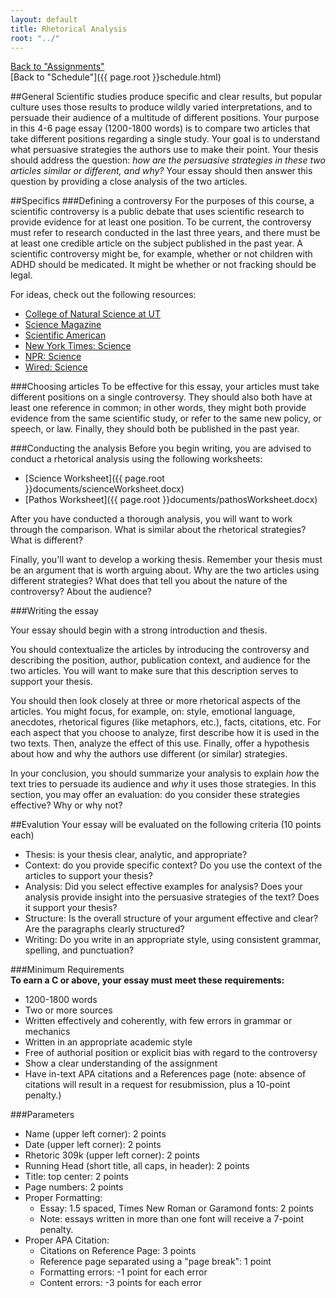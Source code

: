 ```yaml
---
layout: default
title: Rhetorical Analysis
root: "../"
---
```

[Back to "Assignments"](index.html)  
[Back to "Schedule"]({{ page.root }}schedule.html)  

##General
Scientific studies produce specific and clear results, but popular culture uses those results to produce wildly varied interpretations, and to persuade their audience of a multitude of different positions. Your purpose in this 4-6 page essay (1200-1800 words) is to compare two articles that take different positions regarding a single study. Your goal is to understand what persuasive strategies the authors use to make their point. Your thesis should address the question: *how are the persuasive strategies in these two articles similar or different, and why?* Your essay should then answer this question by providing a close analysis of the two articles.

##Specifics
###Defining a controversy
For the purposes of this course, a scientific controversy is a public debate that uses scientific research to provide evidence for at least one position. To be current, the controversy must refer to research conducted in the last three years, and there must be at least one credible article on the subject published in the past year. A scientific controversy might be, for example, whether or not children with ADHD should be medicated. It might be whether or not fracking should be legal.

For ideas, check out the following resources:
* [College of Natural Science at UT](http://cns.utexas.edu/news/latest)
* [Science Magazine](http://news.sciencemag.org/)
* [Scientific American](http://www.scientificamerican.com/)
* [New York Times: Science](http://www.nytimes.com/pages/science/index.html)
* [NPR: Science](http://www.npr.org/sections/science/)
* [Wired: Science](http://www.wired.com/science)


###Choosing articles
To be effective for this essay, your articles must take different positions on a single controversy. They should also both have at least one reference in common; in other words, they might both provide evidence from the same scientific study, or refer to the same new policy, or speech, or law. Finally, they should both be published in the past year.  

###Conducting the analysis
Before you begin writing, you are advised to conduct a rhetorical analysis using the following worksheets:
* [Science Worksheet]({{ page.root }}documents/scienceWorksheet.docx)
* [Pathos Worksheet]({{ page.root }}documents/pathosWorksheet.docx)

After you have conducted a thorough analysis, you will want to work through the comparison. What is similar about the rhetorical strategies? What is different?

Finally, you'll want to develop a working thesis. Remember your thesis must be an argument that is worth arguing about. Why are the two articles using different strategies? What does that tell you about the nature of the controversy? About the audience? 

###Writing the essay

Your essay should begin with a strong introduction and thesis.  

You should contextualize the articles by introducing the controversy and describing the position, author, publication context, and audience for the two articles. You will want to make sure that this description serves to support your thesis.

You should then look closely at three or more rhetorical aspects of the articles. You might focus, for example, on: style, emotional language, anecdotes, rhetorical figures (like metaphors, etc.), facts, citations, etc. For each aspect that you choose to analyze, first describe how it is used in the two texts. Then, analyze the effect of this use. Finally, offer a hypothesis about how and why the authors use different (or similar) strategies.

In your conclusion, you should summarize your analysis to explain *how* the text tries to persuade its audience and *why* it uses those strategies. In this section, you may offer an evaluation: do you consider these strategies effective? Why or why not?  


##Evalution
Your essay will be evaluated on the following criteria (10 points each)
* Thesis: is your thesis clear, analytic, and appropriate?
* Context: do you provide specific context? Do you use the context of the articles to support your thesis?
* Analysis: Did you select effective examples for analysis? Does your analysis provide insight into the persuasive strategies of the text? Does it support your thesis?
* Structure: Is the overall structure of your argument effective and clear? Are the paragraphs clearly structured?  
* Writing: Do you write in an appropriate style, using consistent grammar, spelling, and punctuation?

###Minimum Requirements  
**To earn a C or above, your essay must meet these requirements:**
* 1200-1800 words
* Two or more sources
* Written effectively and coherently, with few errors in grammar or mechanics
* Written in an appropriate academic style
* Free of authorial position or explicit bias with regard to the controversy
* Show a clear understanding of the assignment
* Have in-text APA citations and a References page (note: absence of citations will result in a request for resubmission, plus a 10-point penalty.)

###Parameters
* Name (upper left corner): 2 points
* Date (upper left corner): 2 points
* Rhetoric 309k (upper left corner): 2 points
* Running Head (short title, all caps, in header): 2 points
* Title: top center: 2 points
* Page numbers: 2 points
* Proper Formatting:
	* Essay: 1.5 spaced, Times New Roman or Garamond fonts: 2 points
	* Note: essays written in more than one font will receive a 7-point penalty.
* Proper APA Citation: 
	* Citations on Reference Page: 3 points
	* Reference page separated using a "page break": 1 point
	* Formatting errors: -1 point for each error
	* Content errors: -3 points for each error

